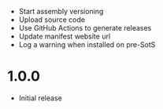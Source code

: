- Start assembly versioning
- Upload source code
- Use GitHub Actions to generate releases
- Update manifest website url
- Log a warning when installed on pre-SotS

# 1.0.0
- Initial release
